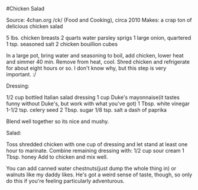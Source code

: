 #Chicken Salad

Source: 4chan.org /ck/ (Food and Cooking), circa 2010
Makes: a crap ton of delicious chicken salad

5 lbs. chicken breasts
2 quarts water
parsley sprigs
1 large onion, quartered
1 tsp. seasoned salt
2 chicken bouillion cubes

In a large pot, bring water and seasoning to boil, add chicken, lower heat and simmer 40 min. Remove from heat, cool. Shred chicken and refrigerate for about eight hours or so. I don't know why, but this step is very important. :/

Dressing:

1/2 cup bottled Italian salad dressing
1 cup Duke's mayonnaise(it tastes funny without Duke's, but work with what you've got)
1 Tbsp. white vinegar
1-1/2 tsp. celery seed
2 Tbsp. sugar
1/8 tsp. salt
a dash of paprika

Blend well together so its nice and mushy.

Salad:

Toss shredded chicken with one cup of dressing and let stand at least one hour to marinate.
Combine remaining dressing with:
1/2 cup sour cream
1 Tbsp. honey
Add to chicken and mix well.

You can add canned water chestnuts(just dump the whole thing in) or walnuts like my daddy likes. He's got a weird sense of taste, though, so only do this if you're feeling particularly adventurous.
